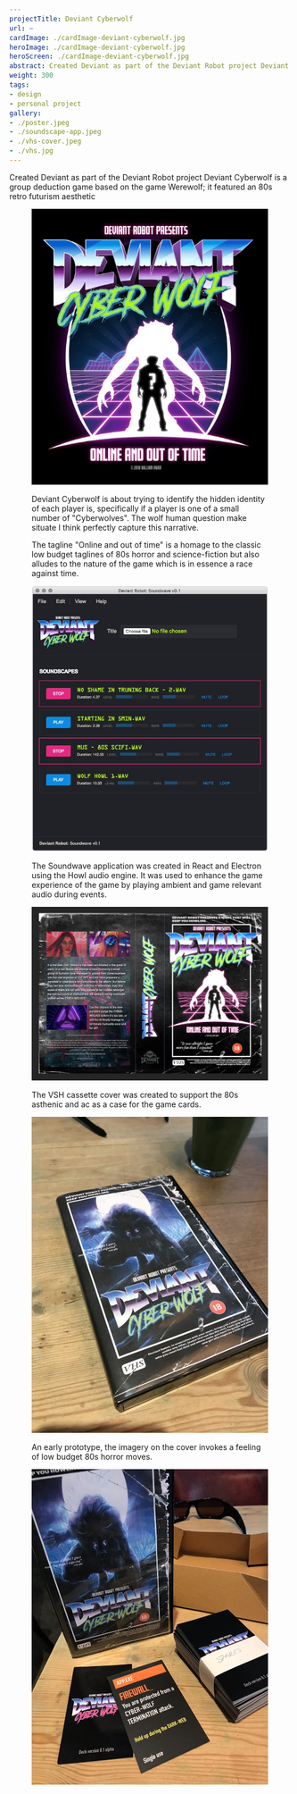 ```yaml
---
projectTitle: Deviant Cyberwolf
url: ~
cardImage: ./cardImage-deviant-cyberwolf.jpg
heroImage: ./cardImage-deviant-cyberwolf.jpg
heroScreen: ./cardImage-deviant-cyberwolf.jpg
abstract: Created Deviant as part of the Deviant Robot project Deviant Cyberwolf is a group deduction game based on the game Werewolf; it featured an 80s retro futurism aesthetic.
weight: 300
tags:
- design
- personal project
gallery:
- ./poster.jpeg
- ./soundscape-app.jpeg
- ./vhs-cover.jpeg
- ./vhs.jpg
---
```


<div class="block-text">

Created Deviant as part of the Deviant Robot project Deviant Cyberwolf is a group deduction game based on the game Werewolf; it featured an 80s retro futurism aesthetic

</div>

<figure class="block-image">

![An 80s style Cyberscape featuring the silhouette of a man with a question mark on his chest standing in front of the silhouette of a giant wolf](./poster.jpeg)

<figcaption>

Deviant Cyberwolf is about trying to identify the hidden identity of each player is, specifically if a player is one of a small number of "Cyberwolves". The wolf human question make situate I think perfectly capture this narrative.

The tagline "Online and out of time" is a homage to the classic low budget taglines of 80s horror and science-fiction but also alludes to the nature of the game which is in essence a race against time.

</figcaption>

</figure>

<div class="block-gallery">

<figure>

![The interface of an application designed to play audio, with number of music and audio FX files listed and the Deviant Cyberwolf logo in the top left hand corner.](./soundscape-app.jpeg)

<figcaption>
The Soundwave application was created in React and Electron using the Howl audio engine. It was used to enhance the game experience of the game by playing ambient and game relevant audio during events.
</figcaption>

</figure>

<figure>

![A classic VHS cassette case inlay design featuring cover art that shows the dvm cyber wolf logo in a retro low-budget style](./vhs-cover.jpeg)

<figcaption>
The VSH cassette cover was created to support the 80s asthenic and ac as a case for the game cards.
</figcaption>

</figure>

<figure>

![A photograph showing a real VHS cassette box with the cyber wolf in-lay.](./vhs.jpg)

<figcaption>
An early prototype, the imagery on the cover invokes a feeling of low budget 80s horror moves.
</figcaption>

</figure>

<figure>

![A photograph of a real VHS cassette box featuring the cyber wolf in-lay as well as a number of cards depicting the Deviant Cyberwolf logo.](./game-set.jpeg)

</figure>

</div>
